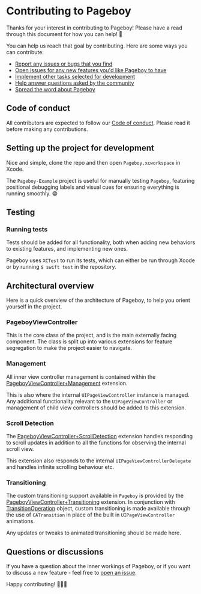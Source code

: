 # Contributing to Pageboy

Thanks for your interest in contributing to Pageboy! Please have a read through this document for how you can help! 🎉

You can help us reach that goal by contributing. Here are some ways you can contribute:

- [Report any issues or bugs that you find](https://github.com/uias/Pageboy/issues/new)
- [Open issues for any new features you'd like Pageboy to have](https://github.com/uias/Pageboy/issues/new)
- [Implement other tasks selected for development](https://github.com/uias/Pageboy/issues?q=is%3Aissue+is%3Aopen+label%3A%22ready+for+development%22)
- [Help answer questions asked by the community](https://github.com/uias/Pageboy/issues?q=is%3Aopen+is%3Aissue+label%3Aquestion)
- [Spread the word about Pageboy](https://twitter.com/intent/tweet?text=Pageboy,%20UIPageViewController%20done%20properly:%20https://github.com/uias/Pageboy)

## Code of conduct

All contributors are expected to follow our [Code of conduct](CONDUCT.md).
Please read it before making any contributions.

## Setting up the project for development

Nice and simple, clone the repo and then open `Pageboy.xcworkspace` in Xcode. 

The `Pageboy-Example` project is useful for manually testing `Pageboy`, featuring positional debugging labels and visual cues for ensuring everything is running smoothly. 😁

## Testing

### Running tests

Tests should be added for all functionality, both when adding new behaviors to existing features, and implementing new ones.

Pageboy uses `XCTest` to run its tests, which can either be run through Xcode or by running `$ swift test` in the repository.

## Architectural overview

Here is a quick overview of the architecture of Pageboy, to help you orient yourself in the project.

### PageboyViewController

This is the core class of the project, and is the main externally facing component. The class is split up into various extensions for feature segregation to make the project easier to navigate. 

### Management

All inner view controller management is contained within the [PageboyViewController+Management](https://github.com/uias/Pageboy/blob/master/Sources/Pageboy/PageboyViewController%2BManagement.swift) extension.

This is also where the internal `UIPageViewController` instance is managed. Any additional functionality relevant to the `UIPageViewController` or management of child view controllers should be added to this extension.

### Scroll Detection

The [PageboyViewController+ScrollDetection](https://github.com/uias/Pageboy/blob/master/Sources/Pageboy/PageboyViewController%2BScrollDetection.swift)  extension handles responding to scroll updates in addition to all the functions for observing the internal scroll view. 

This extension also responds to the internal `UIPageViewControllerDelegate` and handles infinite scrolling behaviour etc.

### Transitioning

The custom transitioning support available in `Pageboy` is provided by the [PageboyViewController+Transitioning](https://github.com/uias/Pageboy/blob/master/Sources/Pageboy/Transitioning/PageboyViewController%2BTransitioning.swift) extension. In conjunction with [TransitionOperation](https://github.com/uias/Pageboy/blob/master/Sources/Pageboy/Transitioning/TransitionOperation.swift) object, custom transitioning is made available through the use of `CATransition` in place of the built in `UIPageViewController` animations.

Any updates or tweaks to animated transitioning should be made here.

## Questions or discussions

If you have a question about the inner workings of Pageboy, or if you want to discuss a new feature - feel free to [open an issue](https://github.com/uias/Pageboy/issues/new).

Happy contributing! 👨🏻‍💻
